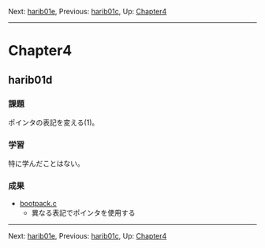 Next: [harib01e](harib01e.md), Previous: [harib01c](harib01c.md), Up: [Chapter4](chapter4.md)

----

# Chapter4

## harib01d

### 課題

ポインタの表記を変える(1)。

### 学習

特に学んだことはない。

### 成果

- [bootpack.c](/bootpack.c)
    - 異なる表記でポインタを使用する

----

Next: [harib01e](harib01e.md), Previous: [harib01c](harib01c.md), Up: [Chapter4](chapter4.md)
